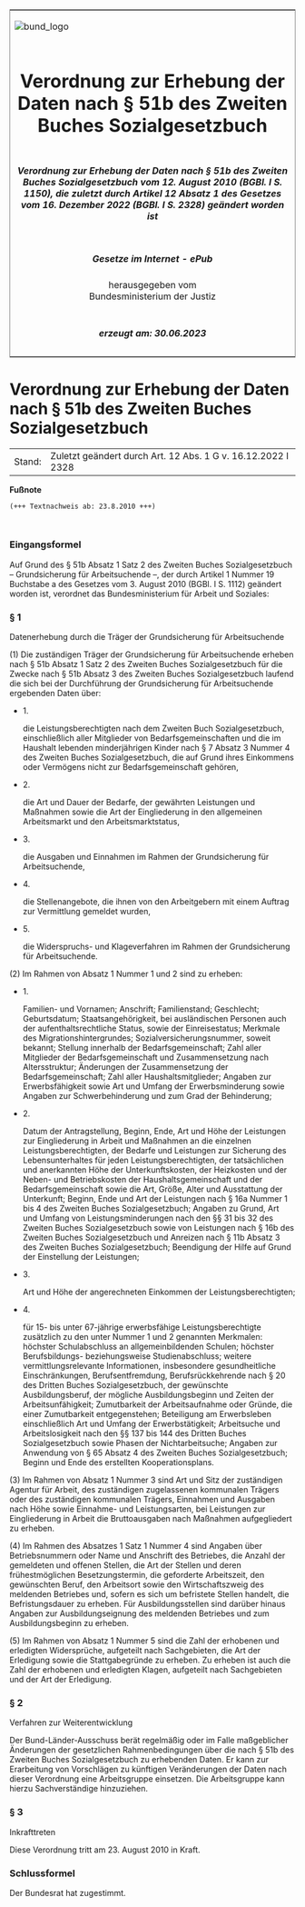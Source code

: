 <span id="DECKBLATT.html"></span>

<table border="0" frame="border" width="100%">

<tr valign="top">

<td align="left">

![bund\_logo](BfJ_2021_Web_de_de.gif)

</td>

<td align="right">

 

</td>

</tr>

<tr align="center" valign="middle">

<td colspan="2">

# Verordnung zur Erhebung der Daten nach § 51b des Zweiten Buches Sozialgesetzbuch

</td>

</tr>

<tr align="center" valign="middle">

<td colspan="2">

##### Verordnung zur Erhebung der Daten nach § 51b des Zweiten Buches Sozialgesetzbuch vom 12. August 2010 (BGBl. I S. 1150), die zuletzt durch Artikel 12 Absatz 1 des Gesetzes vom 16. Dezember 2022 (BGBl. I S. 2328) geändert worden ist

</td>

</tr>

<tr align="center" valign="middle">

<td colspan="2">

  
  

##### Gesetze im Internet - ePub  
  
herausgegeben vom  
Bundesministerium der Justiz

</td>

</tr>

<tr align="center" valign="bottom">

<td colspan="2">

  
  

##### erzeugt am: 30.06.2023

</td>

</tr>

</table>

<span id="BJNR115000010.html"></span>

# Verordnung zur Erhebung der Daten nach § 51b des Zweiten Buches Sozialgesetzbuch

<div>

<div class="jnhtml">

|        |                                                              |
| ------ | ------------------------------------------------------------ |
| Stand: | Zuletzt geändert durch Art. 12 Abs. 1 G v. 16.12.2022 I 2328 |

</div>

</div>

<div>

  
**Fußnote**

<div class="jnhtml">

<div>

<div class="jurAbsatz">

  

``` 
(+++ Textnachweis ab: 23.8.2010 +++)

 
```

</div>

</div>

</div>

</div>

<span id="BJNR115000010BJNE000100000.html"></span>

### Eingangsformel  

<div>

<div class="jnhtml">

<div>

<div class="jurAbsatz">

Auf Grund des § 51b Absatz 1 Satz 2 des Zweiten Buches Sozialgesetzbuch
– Grundsicherung für Arbeitsuchende –, der durch Artikel 1 Nummer 19
Buchstabe a des Gesetzes vom 3. August 2010 (BGBl. I S. 1112) geändert
worden ist, verordnet das Bundesministerium für Arbeit und Soziales:

</div>

</div>

</div>

</div>

<span id="BJNR115000010BJNE000204126.html"></span>

### § 1  
Datenerhebung durch die Träger der Grundsicherung für Arbeitsuchende

<div>

<div class="jnhtml">

<div>

<div class="jurAbsatz">

(1) Die zuständigen Träger der Grundsicherung für Arbeitsuchende erheben
nach § 51b Absatz 1 Satz 2 des Zweiten Buches Sozialgesetzbuch für die
Zwecke nach § 51b Absatz 3 des Zweiten Buches Sozialgesetzbuch laufend
die sich bei der Durchführung der Grundsicherung für Arbeitsuchende
ergebenden Daten über:

  - 1\.
    
    <div style="">
    
    die Leistungsberechtigten nach dem Zweiten Buch Sozialgesetzbuch,
    einschließlich aller Mitglieder von Bedarfsgemeinschaften und die im
    Haushalt lebenden minderjährigen Kinder nach § 7 Absatz 3 Nummer 4
    des Zweiten Buches Sozialgesetzbuch, die auf Grund ihres Einkommens
    oder Vermögens nicht zur Bedarfsgemeinschaft gehören,
    
    </div>

  - 2\.
    
    <div style="">
    
    die Art und Dauer der Bedarfe, der gewährten Leistungen und
    Maßnahmen sowie die Art der Eingliederung in den allgemeinen
    Arbeitsmarkt und den Arbeitsmarktstatus,
    
    </div>

  - 3\.
    
    <div style="">
    
    die Ausgaben und Einnahmen im Rahmen der Grundsicherung für
    Arbeitsuchende,
    
    </div>

  - 4\.
    
    <div style="">
    
    die Stellenangebote, die ihnen von den Arbeitgebern mit einem
    Auftrag zur Vermittlung gemeldet wurden,
    
    </div>

  - 5\.
    
    <div style="">
    
    die Widerspruchs- und Klageverfahren im Rahmen der Grundsicherung
    für Arbeitsuchende.
    
    </div>

</div>

<div class="jurAbsatz">

(2) Im Rahmen von Absatz 1 Nummer 1 und 2 sind zu erheben:

  - 1\.
    
    <div style="">
    
    Familien- und Vornamen; Anschrift; Familienstand; Geschlecht;
    Geburtsdatum; Staatsangehörigkeit, bei ausländischen Personen auch
    der aufenthaltsrechtliche Status, sowie der Einreisestatus; Merkmale
    des Migrationshintergrundes; Sozialversicherungsnummer, soweit
    bekannt; Stellung innerhalb der Bedarfsgemeinschaft; Zahl aller
    Mitglieder der Bedarfsgemeinschaft und Zusammensetzung nach
    Altersstruktur; Änderungen der Zusammensetzung der
    Bedarfsgemeinschaft; Zahl aller Haushaltsmitglieder; Angaben zur
    Erwerbsfähigkeit sowie Art und Umfang der Erwerbsminderung sowie
    Angaben zur Schwerbehinderung und zum Grad der Behinderung;
    
    </div>

  - 2\.
    
    <div style="">
    
    Datum der Antragstellung, Beginn, Ende, Art und Höhe der Leistungen
    zur Eingliederung in Arbeit und Maßnahmen an die einzelnen
    Leistungsberechtigten, der Bedarfe und Leistungen zur Sicherung des
    Lebensunterhaltes für jeden Leistungsberechtigten, der tatsächlichen
    und anerkannten Höhe der Unterkunftskosten, der Heizkosten und der
    Neben- und Betriebskosten der Haushaltsgemeinschaft und der
    Bedarfsgemeinschaft sowie die Art, Größe, Alter und Ausstattung der
    Unterkunft; Beginn, Ende und Art der Leistungen nach § 16a Nummer 1
    bis 4 des Zweiten Buches Sozialgesetzbuch; Angaben zu Grund, Art und
    Umfang von Leistungsminderungen nach den §§ 31 bis 32 des Zweiten
    Buches Sozialgesetzbuch sowie von Leistungen nach § 16b des Zweiten
    Buches Sozialgesetzbuch und Anreizen nach § 11b Absatz 3 des Zweiten
    Buches Sozialgesetzbuch; Beendigung der Hilfe auf Grund der
    Einstellung der Leistungen;
    
    </div>

  - 3\.
    
    <div style="">
    
    Art und Höhe der angerechneten Einkommen der Leistungsberechtigten;
    
    </div>

  - 4\.
    
    <div style="">
    
    für 15- bis unter 67-jährige erwerbsfähige Leistungsberechtigte
    zusätzlich zu den unter Nummer 1 und 2 genannten Merkmalen:
    höchster Schulabschluss an allgemeinbildenden Schulen; höchster
    Berufsbildungs- beziehungsweise Studienabschluss; weitere
    vermittlungsrelevante Informationen, insbesondere gesundheitliche
    Einschränkungen, Berufsentfremdung, Berufsrückkehrende nach § 20 des
    Dritten Buches Sozialgesetzbuch, der gewünschte Ausbildungsberuf,
    der mögliche Ausbildungsbeginn und Zeiten der Arbeitsunfähigkeit;
    Zumutbarkeit der Arbeitsaufnahme oder Gründe, die einer Zumutbarkeit
    entgegenstehen; Beteiligung am Erwerbsleben einschließlich Art und
    Umfang der Erwerbstätigkeit; Arbeitsuche und Arbeitslosigkeit nach
    den §§ 137 bis 144 des Dritten Buches Sozialgesetzbuch sowie Phasen
    der Nichtarbeitsuche; Angaben zur Anwendung von § 65 Absatz 4 des
    Zweiten Buches Sozialgesetzbuch; Beginn und Ende des erstellten
    Kooperationsplans.
    
    </div>

</div>

<div class="jurAbsatz">

(3) Im Rahmen von Absatz 1 Nummer 3 sind Art und Sitz der zuständigen
Agentur für Arbeit, des zuständigen zugelassenen kommunalen Trägers oder
des zuständigen kommunalen Trägers, Einnahmen und Ausgaben nach Höhe
sowie Einnahme- und Leistungsarten, bei Leistungen zur Eingliederung in
Arbeit die Bruttoausgaben nach Maßnahmen aufgegliedert zu erheben.

</div>

<div class="jurAbsatz">

(4) Im Rahmen des Absatzes 1 Satz 1 Nummer 4 sind Angaben über
Betriebsnummern oder Name und Anschrift des Betriebes, die Anzahl der
gemeldeten und offenen Stellen, die Art der Stellen und deren
frühestmöglichen Besetzungstermin, die geforderte Arbeitszeit, den
gewünschten Beruf, den Arbeitsort sowie den Wirtschaftszweig des
meldenden Betriebes und, sofern es sich um befristete Stellen handelt,
die Befristungsdauer zu erheben. Für Ausbildungsstellen sind darüber
hinaus Angaben zur Ausbildungseignung des meldenden Betriebes und zum
Ausbildungsbeginn zu erheben.

</div>

<div class="jurAbsatz">

(5) Im Rahmen von Absatz 1 Nummer 5 sind die Zahl der erhobenen und
erledigten Widersprüche, aufgeteilt nach Sachgebieten, die Art der
Erledigung sowie die Stattgabegründe zu erheben. Zu erheben ist auch die
Zahl der erhobenen und erledigten Klagen, aufgeteilt nach Sachgebieten
und der Art der Erledigung.

</div>

</div>

</div>

</div>

<span id="BJNR115000010BJNE000300000.html"></span>

### § 2  
Verfahren zur Weiterentwicklung

<div>

<div class="jnhtml">

<div>

<div class="jurAbsatz">

Der Bund-Länder-Ausschuss berät regelmäßig oder im Falle maßgeblicher
Änderungen der gesetzlichen Rahmenbedingungen über die nach § 51b des
Zweiten Buches Sozialgesetzbuch zu erhebenden Daten. Er kann zur
Erarbeitung von Vorschlägen zu künftigen Veränderungen der Daten nach
dieser Verordnung eine Arbeitsgruppe einsetzen. Die Arbeitsgruppe kann
hierzu Sachverständige hinzuziehen.

</div>

</div>

</div>

</div>

<span id="BJNR115000010BJNE000400000.html"></span>

### § 3  
Inkrafttreten

<div>

<div class="jnhtml">

<div>

<div class="jurAbsatz">

Diese Verordnung tritt am 23. August 2010 in Kraft.

</div>

</div>

</div>

</div>

<span id="BJNR115000010BJNE000500000.html"></span>

### Schlussformel  

<div>

<div class="jnhtml">

<div>

<div class="jurAbsatz">

Der Bundesrat hat zugestimmt.

</div>

</div>

</div>

</div>
